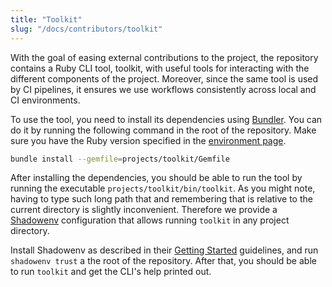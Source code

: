 ```yaml
---
title: "Toolkit"
slug: "/docs/contributors/toolkit"
---
```


With the goal of easing external contributions to the project,
the repository contains a Ruby CLI tool, toolkit,
with useful tools for interacting with the different components of the project.
Moreover,
since the same tool is used by CI pipelines,
it ensures we use workflows consistently across local and CI environments.

To use the tool, you need to install its dependencies using [Bundler](https://bundler.io/).
You can do it by running the following command in the root of the repository.
Make sure you have the Ruby version specified in the [environment page](/docs/contributors/environment).

```bash
bundle install --gemfile=projects/toolkit/Gemfile
```

After installing the dependencies,
you should be able to run the tool by running the executable `projects/toolkit/bin/toolkit`.
As you might note,
having to type such long path that and remembering that is relative to the current directory is slightly inconvenient.
Therefore we provide a [Shadowenv](https://github.com/Shopify/shadowenv) configuration that allows running `toolkit` in any project directory.

Install Shadowenv as described in their [Getting Started](https://shopify.github.io/shadowenv/getting-started/) guidelines,
and run `shadowenv trust` a the root of the repository.
After that, you should be able to run `toolkit` and get the CLI's help printed out.
